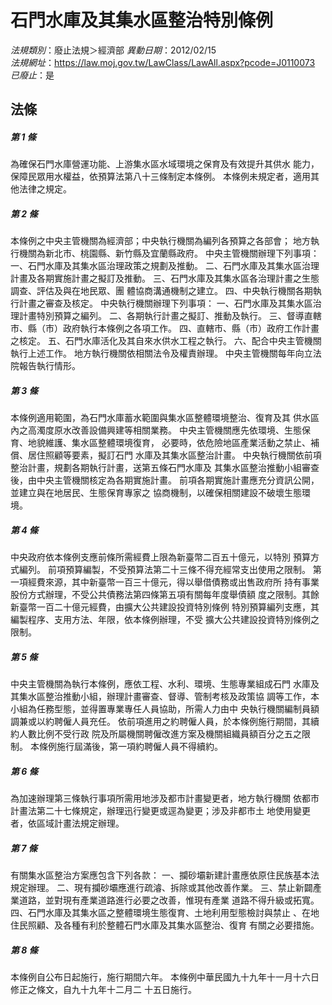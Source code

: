 # 石門水庫及其集水區整治特別條例

*法規類別*：廢止法規＞經濟部
*異動日期*：2012/02/15  
*法規網址*：https://law.moj.gov.tw/LawClass/LawAll.aspx?pcode=J0110073
*已廢止*：是


## 法條
##### 第 1 條
為確保石門水庫營運功能、上游集水區水域環境之保育及有效提升其供水
能力，保障民眾用水權益，依預算法第八十三條制定本條例。
本條例未規定者，適用其他法律之規定。

##### 第 2 條
本條例之中央主管機關為經濟部；中央執行機關為編列各預算之各部會；
地方執行機關為新北市、桃園縣、新竹縣及宜蘭縣政府。
中央主管機關辦理下列事項：
一、石門水庫及其集水區治理政策之規劃及推動。
二、石門水庫及其集水區治理計畫及各期實施計畫之擬訂及推動。
三、石門水庫及其集水區各治理計畫之生態調查、評估及與在地民眾、團
    體協商溝通機制之建立。
四、中央執行機關各期執行計畫之審查及核定。
中央執行機關辦理下列事項：
一、石門水庫及其集水區治理計畫特別預算之編列。
二、各期執行計畫之擬訂、推動及執行。
三、督導直轄市、縣（市）政府執行本條例之各項工作。
四、直轄市、縣（市）政府工作計畫之核定。
五、石門水庫活化及其自來水供水工程之執行。
六、配合中央主管機關執行上述工作。
地方執行機關依相關法令及權責辦理。
中央主管機關每年向立法院報告執行情形。

##### 第 3 條
本條例適用範圍，為石門水庫蓄水範圍與集水區整體環境整治、復育及其
供水區內之高濁度原水改善設備興建等相關業務。
中央主管機關應先依環境、生態保育、地貌維護、集水區整體環境復育，
必要時，依危險地區產業活動之禁止、補償、居住照顧等要素，擬訂石門
水庫及其集水區整治計畫。
中央執行機關依前項整治計畫，規劃各期執行計畫，送第五條石門水庫及
其集水區整治推動小組審查後，由中央主管機關核定為各期實施計畫。
前項各期實施計畫應充分資訊公開，並建立與在地居民、生態保育專家之
協商機制，以確保相關建設不破壞生態環境。

##### 第 4 條
中央政府依本條例支應前條所需經費上限為新臺幣二百五十億元，以特別
預算方式編列。
前項預算編製，不受預算法第二十三條不得充經常支出使用之限制。
第一項經費來源，其中新臺幣一百三十億元，得以舉借債務或出售政府所
持有事業股份方式辦理，不受公共債務法第四條第五項有關每年度舉債額
度之限制。其餘新臺幣一百二十億元經費，由擴大公共建設投資特別條例
特別預算編列支應，其編製程序、支用方法、年限，依本條例辦理，不受
擴大公共建設投資特別條例之限制。

##### 第 5 條
中央主管機關為執行本條例，應依工程、水利、環境、生態專業組成石門
水庫及其集水區整治推動小組，辦理計畫審查、督導、管制考核及政策協
調等工作，本小組為任務型態，並得置專業專任人員協助，所需人力由中
央執行機關編制員額調兼或以約聘僱人員充任。
依前項進用之約聘僱人員，於本條例施行期間，其續約人數比例不受行政
院及所屬機關聘僱改進方案及機關組織員額百分之五之限制。
本條例施行屆滿後，第一項約聘僱人員不得續約。

##### 第 6 條
為加速辦理第三條執行事項所需用地涉及都市計畫變更者，地方執行機關
依都市計畫法第二十七條規定，辦理迅行變更或逕為變更；涉及非都市土
地使用變更者，依區域計畫法規定辦理。

##### 第 7 條
有關集水區整治方案應包含下列各款：
一、攔砂壩新建計畫應依原住民族基本法規定辦理。
二、現有攔砂壩應進行疏濬、拆除或其他改善作業。
三、禁止新闢產業道路，並對現有產業道路進行必要之改善，惟現有產業
    道路不得升級或拓寬。
四、石門水庫及其集水區之整體環境生態復育、土地利用型態檢討與禁止
    、在地住民照顧、及各種有利於整體石門水庫及其集水區整治、復育
    有關之必要措施。

##### 第 8 條
本條例自公布日起施行，施行期間六年。
本條例中華民國九十九年十一月十六日修正之條文，自九十九年十二月二
十五日施行。


